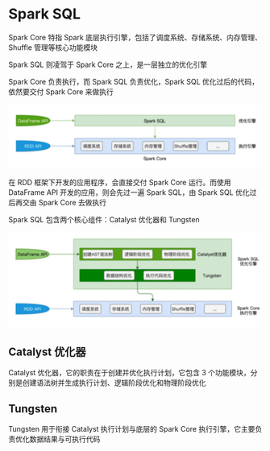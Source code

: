 # Spark SQL

Spark Core 特指 Spark 底层执行引擎，包括了调度系统、存储系统、内存管理、Shuffle 管理等核心功能模块

Spark SQL 则凌驾于 Spark Core 之上，是一层独立的优化引擎

Spark Core 负责执行，而 Spark SQL 负责优化，Spark SQL 优化过后的代码，依然要交付 Spark Core 来做执行

![](../Picture/Spark/SparkSQL/01.png)

在 RDD 框架下开发的应用程序，会直接交付 Spark Core 运行。而使用 DataFrame API 开发的应用，则会先过一遍 Spark SQL，由 Spark SQL 优化过后再交由 Spark Core 去做执行

Spark SQL 包含两个核心组件：Catalyst 优化器和 Tungsten

![](../Picture/Spark/SparkSQL/02.png)

## Catalyst 优化器

Catalyst 优化器，它的职责在于创建并优化执行计划，它包含 3 个功能模块，分别是创建语法树并生成执行计划、逻辑阶段优化和物理阶段优化

## Tungsten

Tungsten 用于衔接 Catalyst 执行计划与底层的 Spark Core 执行引擎，它主要负责优化数据结果与可执行代码